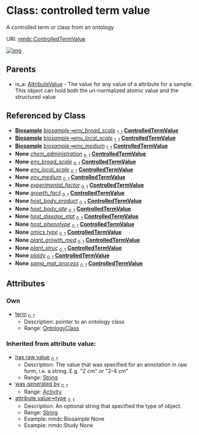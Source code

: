 
# Class: controlled term value


A controlled term or class from an ontology

URI: [nmdc:ControlledTermValue](https://microbiomedata/meta/ControlledTermValue)


[![img](https://yuml.me/diagram/nofunky;dir:TB/class/[OntologyClass],[OntologyClass]<term%200..1-++[ControlledTermValue&#124;has_raw_value(i):string%20%3F;type(i):string%20%3F],[Biosample]++-%20env_broad_scale%201..1>[ControlledTermValue],[Biosample]++-%20env_local_scale%201..1>[ControlledTermValue],[Biosample]++-%20env_medium%201..1>[ControlledTermValue],[Biosample]++-%20chem_administration%200..1>[ControlledTermValue],[Biosample]++-%20env_broad_scale(i)%200..1>[ControlledTermValue],[Biosample]++-%20env_local_scale(i)%200..1>[ControlledTermValue],[Biosample]++-%20env_medium(i)%200..1>[ControlledTermValue],[OmicsProcessing]++-%20omics%20type%200..1>[ControlledTermValue],[Biosample]++-%20samp_mat_process%200..1>[ControlledTermValue],[AttributeValue]^-[ControlledTermValue],[OmicsProcessing],[Biosample],[AttributeValue],[Activity])](https://yuml.me/diagram/nofunky;dir:TB/class/[OntologyClass],[OntologyClass]<term%200..1-++[ControlledTermValue&#124;has_raw_value(i):string%20%3F;type(i):string%20%3F],[Biosample]++-%20env_broad_scale%201..1>[ControlledTermValue],[Biosample]++-%20env_local_scale%201..1>[ControlledTermValue],[Biosample]++-%20env_medium%201..1>[ControlledTermValue],[Biosample]++-%20chem_administration%200..1>[ControlledTermValue],[Biosample]++-%20env_broad_scale(i)%200..1>[ControlledTermValue],[Biosample]++-%20env_local_scale(i)%200..1>[ControlledTermValue],[Biosample]++-%20env_medium(i)%200..1>[ControlledTermValue],[OmicsProcessing]++-%20omics%20type%200..1>[ControlledTermValue],[Biosample]++-%20samp_mat_process%200..1>[ControlledTermValue],[AttributeValue]^-[ControlledTermValue],[OmicsProcessing],[Biosample],[AttributeValue],[Activity])

## Parents

 *  is_a: [AttributeValue](AttributeValue.md) - The value for any value of a attribute for a sample. This object can hold both the un-normalized atomic value and the structured value

## Referenced by Class

 *  **[Biosample](Biosample.md)** *[biosample➞env_broad_scale](biosample_env_broad_scale.md)*  <sub>1..1</sub>  **[ControlledTermValue](ControlledTermValue.md)**
 *  **[Biosample](Biosample.md)** *[biosample➞env_local_scale](biosample_env_local_scale.md)*  <sub>1..1</sub>  **[ControlledTermValue](ControlledTermValue.md)**
 *  **[Biosample](Biosample.md)** *[biosample➞env_medium](biosample_env_medium.md)*  <sub>1..1</sub>  **[ControlledTermValue](ControlledTermValue.md)**
 *  **None** *[chem_administration](chem_administration.md)*  <sub>0..1</sub>  **[ControlledTermValue](ControlledTermValue.md)**
 *  **None** *[env_broad_scale](env_broad_scale.md)*  <sub>0..1</sub>  **[ControlledTermValue](ControlledTermValue.md)**
 *  **None** *[env_local_scale](env_local_scale.md)*  <sub>0..1</sub>  **[ControlledTermValue](ControlledTermValue.md)**
 *  **None** *[env_medium](env_medium.md)*  <sub>0..1</sub>  **[ControlledTermValue](ControlledTermValue.md)**
 *  **None** *[experimental_factor](experimental_factor.md)*  <sub>0..1</sub>  **[ControlledTermValue](ControlledTermValue.md)**
 *  **None** *[growth_facil](growth_facil.md)*  <sub>0..1</sub>  **[ControlledTermValue](ControlledTermValue.md)**
 *  **None** *[host_body_product](host_body_product.md)*  <sub>0..1</sub>  **[ControlledTermValue](ControlledTermValue.md)**
 *  **None** *[host_body_site](host_body_site.md)*  <sub>0..1</sub>  **[ControlledTermValue](ControlledTermValue.md)**
 *  **None** *[host_disease_stat](host_disease_stat.md)*  <sub>0..1</sub>  **[ControlledTermValue](ControlledTermValue.md)**
 *  **None** *[host_phenotype](host_phenotype.md)*  <sub>0..1</sub>  **[ControlledTermValue](ControlledTermValue.md)**
 *  **None** *[omics type](omics_type.md)*  <sub>0..1</sub>  **[ControlledTermValue](ControlledTermValue.md)**
 *  **None** *[plant_growth_med](plant_growth_med.md)*  <sub>0..1</sub>  **[ControlledTermValue](ControlledTermValue.md)**
 *  **None** *[plant_struc](plant_struc.md)*  <sub>0..1</sub>  **[ControlledTermValue](ControlledTermValue.md)**
 *  **None** *[ploidy](ploidy.md)*  <sub>0..1</sub>  **[ControlledTermValue](ControlledTermValue.md)**
 *  **None** *[samp_mat_process](samp_mat_process.md)*  <sub>0..1</sub>  **[ControlledTermValue](ControlledTermValue.md)**

## Attributes


### Own

 * [term](term.md)  <sub>0..1</sub>
     * Description: pointer to an ontology class
     * Range: [OntologyClass](OntologyClass.md)

### Inherited from attribute value:

 * [has raw value](has_raw_value.md)  <sub>0..1</sub>
     * Description: The value that was specified for an annotation in raw form, i.e. a string. E.g. "2 cm" or "2-4 cm"
     * Range: [String](types/String.md)
 * [was generated by](was_generated_by.md)  <sub>0..1</sub>
     * Range: [Activity](Activity.md)
 * [attribute value➞type](attribute_value_type.md)  <sub>0..1</sub>
     * Description: An optional string that specified the type of object.
     * Range: [String](types/String.md)
     * Example: nmdc:Biosample None
     * Example: nmdc:Study None
